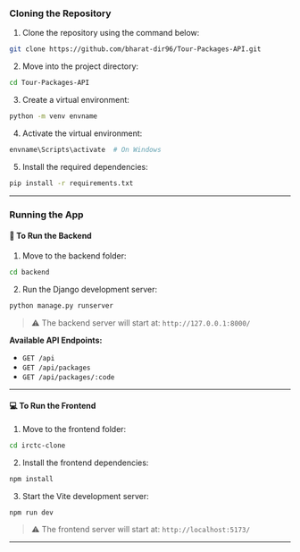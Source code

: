 ### Cloning the Repository

1. Clone the repository using the command below:

```bash
git clone https://github.com/bharat-dir96/Tour-Packages-API.git
```

2. Move into the project directory:

```bash
cd Tour-Packages-API
```

3. Create a virtual environment:

```bash
python -m venv envname
```

4. Activate the virtual environment:

```bash
envname\Scripts\activate  # On Windows
```

5. Install the required dependencies:

```bash
pip install -r requirements.txt
```

---

### Running the App

#### 🚀 To Run the Backend

1. Move to the backend folder:

```bash
cd backend
```

2. Run the Django development server:

```bash
python manage.py runserver
```

> ⚠ The backend server will start at: `http://127.0.0.1:8000/`

**Available API Endpoints:**

* `GET /api`
* `GET /api/packages`
* `GET /api/packages/:code`

---

#### 💻 To Run the Frontend

1. Move to the frontend folder:

```bash
cd irctc-clone
```

2. Install the frontend dependencies:

```bash
npm install
```

3. Start the Vite development server:

```bash
npm run dev
```

> ⚠ The frontend server will start at: `http://localhost:5173/`

---
